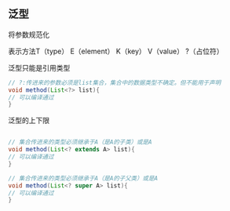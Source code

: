 泛型
-
将参数规范化

表示方法T（type） E（element） K（key） V（value） ?（占位符）

泛型只能是引用类型
``` java
// ?:传进来的参数必须是list集合，集合中的数据类型不确定。但不能用于声明
void method(List<?> list){
// 可以编译通过
}
```

泛型的上下限
``` java

// 集合传进来的类型必须继承于A（是A的子类）或是A
void method(List<? extends A> list){
// 可以编译通过
}

// 集合传进来的类型必须继承于A（是A的子父类）或是A
void method(List<? super A> list){
// 可以编译通过
}

```
